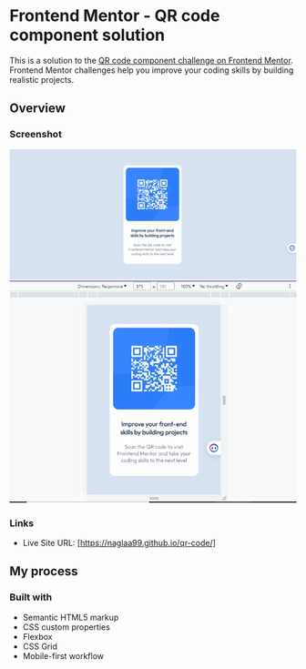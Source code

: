 # Frontend Mentor - QR code component solution

This is a solution to the [QR code component challenge on Frontend Mentor](https://www.frontendmentor.io/challenges/qr-code-component-iux_sIO_H). Frontend Mentor challenges help you improve your coding skills by building realistic projects. 


## Overview

### Screenshot

![](./images/desk.PNG)
![](./images/mobile.PNG)


### Links


- Live Site URL: [https://naglaa99.github.io/qr-code/]

## My process

### Built with

- Semantic HTML5 markup
- CSS custom properties
- Flexbox
- CSS Grid
- Mobile-first workflow
